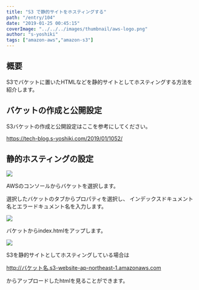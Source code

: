 ```yaml
---
title: "S3 で静的サイトをホスティングする"
path: "/entry/104"
date: "2019-01-25 00:45:15"
coverImage: "../../../images/thumbnail/aws-logo.png"
author: "s-yoshiki"
tags: ["amazon-aws","amazon-s3"]
---
```


## 概要

S3でバケットに置いたHTMLなどを静的サイトとしてホスティングする方法を紹介します。

## バケットの作成と公開設定

S3バケットの作成と公開設定はここを参考にしてください。

<a href="https://tech-blog.s-yoshiki.com/2019/01/1052/">https://tech-blog.s-yoshiki.com/2019/01/1052/</a>

## 静的ホスティングの設定

<a href="https://images-tech-blog.s-yoshiki.com/img/2019/01/201901242331_f9jLMz.jpg"><img src="https://images-tech-blog.s-yoshiki.com/img/2019/01/201901242331_f9jLMz.jpg"></a>

AWSのコンソールからバケットを選択します。

選択したバケットのタブからプロパティを選択し、
インデックスドキュメント名とエラードキュメント名を入力します。

<a href="https://images-tech-blog.s-yoshiki.com/img/2019/01/201901250025_4fg29z.jpg">
<img src="https://images-tech-blog.s-yoshiki.com/img/2019/01/201901250025_4fg29z.jpg"></a>

バケットからindex.htmlをアップします。

<a href="https://images-tech-blog.s-yoshiki.com/img/2019/01/201901250025_fhwuio.jpg"><img src="https://images-tech-blog.s-yoshiki.com/img/2019/01/201901250025_fhwuio.jpg"></a>

S3を静的サイトとしてホスティングしている場合は

http://バケット名.s3-website-ap-northeast-1.amazonaws.com

からアップロードしたhtmlを見ることができます。
